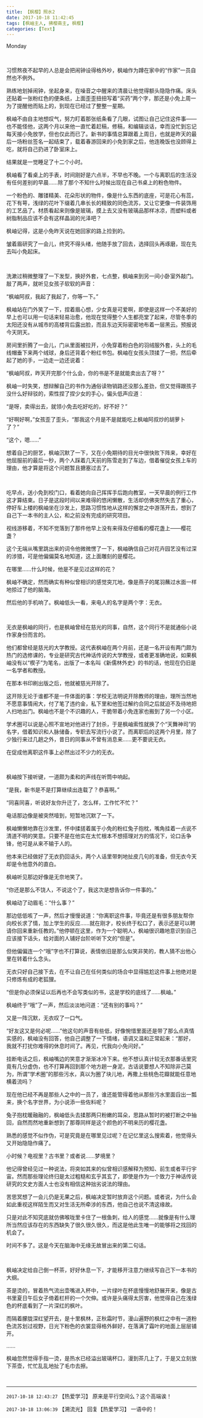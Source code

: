 ```yaml
---
title: 【枫樱】照水2
date: 2017-10-18 11:42:45
tags: [枫岫主人, 拂樱斋主, 枫樱]
categories: [Text]
---
```


<p dir="ltr"  >Monday</p> 
<p dir="ltr"  >&nbsp;</p> 
<p dir="ltr"  >习惯熬夜不起早的人总是会把闹钟设得格外吵，枫岫作为蹲在家中的“作家”一员自然也不例外。</p> 
<p dir="ltr"  >熟练地划掉闹钟，坐起身来，在噪音之中醒来的清晨让他觉得额头隐隐作痛。床头还贴着一张粉红色的便条纸，上面歪歪扭扭写着“买药”两个字，那还是小免上周一为了提醒他而贴上的，到现在已经过了整整一星期。</p> 
<p dir="ltr"  >枫岫不由自主地想叹气，努力盯着那张纸条看了几眼，试图让自己记住这件事——也不能怪他，这两个月以来他一直忙着赶稿，修稿，和编辑谈话，幸而没忙到忘记每天接小免放学，但也仅此而已了。新书的事情总算跟着上周日，也就是昨天的最后一场粉丝签名一起结束了，载着春游回来的小免到家之后，他连晚饭也没顾得上吃，就将自己扔进了卧室床上。</p> 
<p dir="ltr"  >结果就是一觉睡足了十二个小时。</p> 
<p dir="ltr"  >枫岫看了看桌上的手表，时间刚好是六点半，不早也不晚。一个与离职后的生活没有任何差别的早晨……除了那个不知什么时候出现在自己书桌上的粉色物件。</p> 
<p dir="ltr"  >一个粉色的、雕镂精美、花朵形状的物件，像是什么东西的底座，可是花心有蕊，花下有萼，浅绿的花叶下缀着几串长长的精致的同色流苏，又让它更像一件装饰用的工艺品了。材质看起来则像是玻璃，摸上去又没有玻璃品那样冰凉，而塑料或者树脂制品应该不会有这样晶润的光泽吧？</p> 
<p dir="ltr"  >枫岫记得，这是小免昨天说在她回家的路上捡到的。</p> 
<p dir="ltr"  >皱着眉研究了一会儿，终究不得头绪，他随手放了回去，选择回头再琢磨，现在先去叫小免起床。</p> 
<p dir="ltr"  >&nbsp;</p> 
<p dir="ltr"  >洗漱过稍微整理了一下发型，换好外套，七点整，枫岫来到另一间小卧室外敲门。敲了两声，就听见女孩子软软的声音：</p> 
<p dir="ltr"  >“枫岫阿叔，我起了我起了，你等一下。”</p> 
<p dir="ltr"  >枫岫站在门外笑了一下，捏着眉心想，少女真是可爱啊，即使是这样一个不美好的早上也可以用一句话来轻易治愈，他现在觉得整个人生都亮堂了起来，尽管冬季的太阳还没有从城市的高楼背后露出脸，而且东边天际密密地布着一层黑云。预报说今天阴天。</p> 
<p dir="ltr"  >房间里折腾了一会儿，门从里面被拉开，小免穿着粉白色的羽绒服外套，头上的毛线帽垂下来两个绒球，身后还背着个粉红书包。枫岫在女孩头顶揉了一把，然后牵起了她的手，一边走一边还说着：</p> 
<p dir="ltr"  >“枫岫阿叔，昨天开完那个什么会，你的书是不是就能卖出去了呀？”</p> 
<p dir="ltr"  >枫岫一时失笑，想辩解自己的书作为通俗读物销路还没那么差劲，但又觉得跟孩子没什么好辩驳的，索性捏了捏少女的手心，偏头低声应道：</p> 
<p dir="ltr"  >“是呀，卖得出去，就领小免去吃好吃的，好不好？”</p> 
<p dir="ltr"  >“好啊好啊，”女孩歪了歪头，“那我这个月是不是就能吃上枫岫阿叔炒的胡萝卜了？”</p> 
<p dir="ltr"  >“这个，嗯……”</p> 
<p dir="ltr"  >想着自己的厨艺，枫岫沉默了一下，又在小免期待的目光中很快败下阵来，幸好在他屈服前的最后一秒，两个人踩着几天前的陈雪走到了车边，借着催促女孩上车的理由，他才算是将这个问题暂且搪塞过去了。</p> 
<p dir="ltr"  >&nbsp;</p> 
<p dir="ltr"  >吃早点，送小免到校门口，看着她向自己挥挥手后跑向教室，一天早晨的例行工作这才算结束。日子是这段时间以来难得的悠闲懒散，生活却仿佛突然失去了重心，停好车上楼的枫岫坐在沙发上，思路习惯性地从这样的懈怠之中游荡开去，想到了自己下一本书的主人公，和之前没有完成的研究项目。</p> 
<p dir="ltr"  >视线游移着，不知不觉落到了那件他早上没有来得及仔细看的樱花盏上——樱花盏？</p> 
<p dir="ltr"  >这个无端从嘴里跳出来的词令他微微愣了一下，枫岫确信自己对花卉园艺没有过深的涉猎，可是他偏偏莫名地知道，这上面雕刻的是樱花。</p> 
<p dir="ltr"  >在哪里……什么时候，他是不是见过这样的花？</p> 
<p dir="ltr"  >枫岫不确定，然而确实有种似曾相识的感觉突兀地，像是燕子的尾羽蘸过水面一样地掠过了他的脑海。</p> 
<p dir="ltr"  >然后他的手机响了。枫岫低头一看，来电人的名字是两个字：无衣。</p> 
<p dir="ltr"  >&nbsp;</p> 
<p dir="ltr"  >无衣是枫岫的同行，也是枫岫曾经在慈光的同事，自然，这个同行不是就通俗小说作家身份而言的。</p> 
<p dir="ltr"  >他们都曾经是慈光的大学教授。这代表枫岫在两个月前，还是一名开设有两门颇为热门的选修课的，专业是研究古代神话传说的大学教授，或者更准确地说，如果枫岫没有以“楔子”为笔名，出版了一本名叫《新儒林外史》的书的话，他现在仍旧是一名学者和教授。</p> 
<p dir="ltr"  >在那本书印刷出版之后，他就被慈光开除了。</p> 
<p dir="ltr"  >这开除无论于谁都不是一件体面的事：学校无法明说开除教师的理由，理所当然地不愿意事情闹大，付了笔了违约金，私下里和他签过解约合同之后就迫不及待地把人扫地出门。枫岫也不是个不识趣的人，干脆带着小免连家也搬到了另一个小区。</p> 
<p dir="ltr"  >学术圈可以说是心照不宣地对他进行了封杀，于是枫岫索性就换了个“天舞神司”的名字，借着知识和人脉储备，专职去写流行小说了。而离职后的这两个月里，除了少独行来过几趟之外，昔日的同事从不曾有消息来……更不要说无衣。</p> 
<p dir="ltr"  >在促成他离职这件事上必然出过不少力的无衣。</p> 
<p dir="ltr"  >&nbsp;</p> 
<p dir="ltr"  >枫岫按下接听键，一道颇为柔和的声线在听筒中响起。</p> 
<p dir="ltr"  >“是我，新书是不是打算继续出连载了？恭喜啊。”</p> 
<p dir="ltr"  >“同喜同喜，听说好友你升迁了，怎么样，工作忙不忙？”</p> 
<p dir="ltr"  >电话那边像是被突然噎到，短暂地沉默了一下。</p> 
<p dir="ltr"  >枫岫懒懒地靠在沙发里，怀中揉搓着属于小免的粉红兔子抱枕，嘴角挂着一点说不清道不明的笑意。只要不是在他实在太忙根本不想搭理对方的情况下，论口舌争锋，他可是从来不输于人的。</p> 
<p dir="ltr"  >他本来已经做好了无衣扔回话头，两个人话里带刺地扯皮几句的准备，但无衣今天却是令他意外的直白。</p> 
<p dir="ltr"  >枫岫听见那边好像是无奈地笑了。</p> 
<p dir="ltr"  >“你还是那么不饶人，不说这个了，我这次是想告诉你一件事的。”</p> 
<p dir="ltr"  >枫岫动了动眉毛：“什么事？”</p> 
<p dir="ltr"  >那边低低咳了一声，然后才慢慢说道：“你离职这件事，毕竟还是有很多朋友帮你向校长求了情，加上学生的反应……就在刚才，校长终于松口了，表示还是可以聘请你回来重新任教的。”他停顿在这里，作为一个聪明人，枫岫很识趣地意识到自己应该接下话头，给对面的人铺好台阶听听下文的“但是”。</p> 
<p dir="ltr"  >但他偏偏连一个“哦”字也不打算说，表情依旧是那么似笑非笑的，教人猜不出他心里在转着什么念头。</p> 
<p dir="ltr"  >无衣只好自己接下去，在不让自己在任何类似的场合中显得尴尬这件事上他绝对是只修炼有成的老狐狸。</p> 
<p dir="ltr"  >“但是你必须保证以后再也不会写类似的书，这是学校的底线了……枫岫。”</p> 
<p dir="ltr"  >枫岫终于“哦”了一声，然后淡淡地问道：“还有别的事吗？”</p> 
<p dir="ltr"  >又是一阵沉默，无衣叹了一口气。</p> 
<p dir="ltr"  >“好友这又是何必呢……”他这句的声音有些低，好像惋惜里面还是带了那么点真情实感的，枫岫没有回答，他自己调整了一下情绪，语调又温和正常起来：“那好，我就不打扰你难得的休息时间了。再见，代我向小免问好。”</p> 
<p dir="ltr"  >挂断电话之后，枫岫嘴边的笑意才渐渐冰冷下来。他不想认真计较无衣那番话里究竟有几分虚伪，也不打算再回到那个地方趟一身泥，古话说要想人不知除非己莫为，所谓“学术圈”的那些污水，真以为圈了块儿地，再撒上些桃色花瓣就能任意地横着流吗？</p> 
<p dir="ltr"  >现在他已经不再是那些人之中的一员了，谁还能管得着他从那些污水里面舀出一瓢来，换个名字世界，为小说添一些佐料呢？</p> 
<p dir="ltr"  >兔子抱枕暖融融的，枫岫低头去揉那两只粉嫩的耳朵，思路从暂时的被打断之中抽回，自然而然地重新想到了那尊同样是这个颜色的不明来历的樱花盏。</p> 
<p dir="ltr"  >熟悉的感觉不似作伪，可是究竟是在哪里见过呢？在记忆里这么搜索着，他觉得头又开始隐隐作痛了。</p> 
<p dir="ltr"  >小时候？电视里？古书里？或者说……梦境里？</p> 
<p dir="ltr"  >他记得曾经见过一种说法，将突如其来的似曾相识感解释为预知、前生或者平行宇宙。然而那些理论终归是太过粗糙和玄乎其玄了，即使是作为一个致力于神话传说研究的文史方面人士也没有相信这种拙劣说法的理由。</p> 
<p dir="ltr"  >苦思冥想了一会儿仍是无果之后，枫岫决定暂时放弃这个问题。或者说，为什么会如此重视这样陌生而又对生活无所牵涉的东西，他自己也说不清这缘故。</p> 
<p dir="ltr"  >只是对此不知究底就仿佛喉咙里卡住了一根鱼刺，给人的感觉……就像是有什么理所当然应该存在的东西缺失了很久很久很久，而这是他此生唯一的能够将之找回的机会了。</p> 
<p dir="ltr"  >时间不多了。这是今天在脑海中无缘无故冒出来的第二句话。</p> 
<p dir="ltr"  >&nbsp;</p> 
<p dir="ltr"  >枫岫决定给自己倒一杯茶，好好休息一下，才能移开注意力继续写自己下一本书的大纲。</p> 
<p dir="ltr"  >茶是烫的，冒着热气流出壶嘴进入杯中，一片绿叶在杯底慢慢地舒展开来，像是古书里夏日午后女子倚着栏杆的一个欠伸。或许是头痛得太厉害，他觉得自己在浅绿色的杯底看到了一片深红的枫叶。</p> 
<p dir="ltr"  >而隔着朦胧深红望开去，是十里枫林，正秋霜时节，漫山遍野的枫红之中有一道粉色流苏划过视野，日光下粉色的衣裳显得格外鲜好，在落满了霜叶的地面上层层铺开。</p> 
<p dir="ltr"  >……</p> 
<p dir="ltr"  >枫岫忽然觉得手指一烫，是热水已经溢出玻璃杯口，漫到茶几上了，于是又立刻放下茶壶，忙忙乱乱地扯了毛巾去擦。</p> 
<p dir="ltr"  >&nbsp;</p>

<!-- more -->

---

`2017-10-18 12:43:27` 【热爱学习】 原来是平行空间么？这个高端诶！

`2017-10-18 13:06:39` 【溯流光】 回复【热爱学习】 一语中的！
